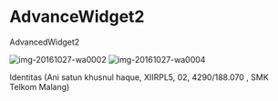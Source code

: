 # AdvanceWidget2

AdvancedWidget2

![img-20161027-wa0002](https://cloud.githubusercontent.com/assets/22785523/19796444/b5fd86fa-9d0e-11e6-88a0-55bc5e389c7b.jpg)
![img-20161027-wa0004](https://cloud.githubusercontent.com/assets/22785523/19796448/bb1be6f4-9d0e-11e6-9dd2-47cc8e8a678e.jpg)

Identitas (Ani satun khusnul haque, XIIRPL5, 02, 4290/188.070 , SMK Telkom Malang)
